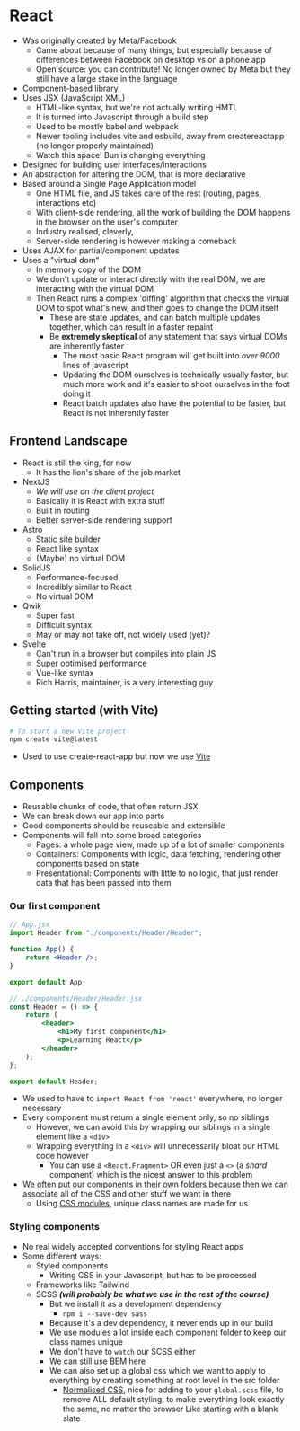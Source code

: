 # React

- Was originally created by Meta/Facebook
  - Came about because of many things, but especially because of differences between Facebook on desktop vs on a phone app
  - Open source: you can contribute! No longer owned by Meta but they still have a large stake in the language
- Component-based library
- Uses JSX (JavaScript XML)
  - HTML-like syntax, but we're not actually writing HMTL
  - It is turned into Javascript through a build step
  - Used to be mostly babel and webpack
  - Newer tooling includes vite and esbuild, away from createreactapp (no longer properly maintained)
  - Watch this space! Bun is changing everything
- Designed for building user interfaces/interactions
- An abstraction for altering the DOM, that is more declarative
- Based around a Single Page Application model
  - One HTML file, and JS takes care of the rest (routing, pages, interactions etc)
  - With client-side rendering, all the work of building the DOM happens in the browser on the user's computer
  - Industry realised, cleverly,
  - Server-side rendering is however making a comeback
- Uses AJAX for partial/component updates
- Uses a "virtual dom"
  - In memory copy of the DOM
  - We don't update or interact directly with the real DOM, we are interacting with the virtual DOM
  - Then React runs a complex 'diffing' algorithm that checks the virtual DOM to spot what's new, and then goes to change the DOM itself
    - These are state updates, and can batch multiple updates together, which can result in a faster repaint
    - Be **extremely skeptical** of any statement that says virtual DOMs are inherently faster
      - The most basic React program will get built into _over 9000_ lines of javascript
      - Updating the DOM ourselves is technically usually faster, but much more work and it's easier to shoot ourselves in the foot doing it
      - React batch updates also have the potential to be faster, but React is not inherently faster

## Frontend Landscape

- React is still the king, for now
  - It has the lion's share of the job market
- NextJS
  - _We will use on the client project_
  - Basically it is React with extra stuff
  - Built in routing
  - Better server-side rendering support
- Astro
  - Static site builder
  - React like syntax
  - (Maybe) no virtual DOM
- SolidJS
  - Performance-focused
  - Incredibly similar to React
  - No virtual DOM
- Qwik
  - Super fast
  - Difficult syntax
  - May or may not take off, not widely used (yet)?
- Svelte
  - Can't run in a browser but compiles into plain JS
  - Super optimised performance
  - Vue-like syntax
  - Rich Harris, maintainer, is a very interesting guy

## Getting started (with Vite)

```bash
# To start a new Vite project
npm create vite@latest
```

- Used to use create-react-app but now we use <a href="https://vitejs.dev/guide/">Vite</a>

## Components

- Reusable chunks of code, that often return JSX
- We can break down our app into parts
- Good components should be reuseable and extensible
- Components will fall into some broad categories
  - Pages: a whole page view, made up of a lot of smaller components
  - Containers: Components with logic, data fetching, rendering other components based on state
  - Presentational: Components with little to no logic, that just render data that has been passed into them

### Our first component

```jsx
// App.jsx
import Header from "./components/Header/Header";

function App() {
	return <Header />;
}

export default App;
```

```jsx
// ./components/Header/Header.jsx
const Header = () => {
	return (
		<header>
			<h1>My first component</h1>
			<p>Learning React</p>
		</header>
	);
};

export default Header;
```

- We used to have to `import React from 'react'` everywhere, no longer necessary
- Every component must return a single element only, so no siblings
  - However, we can avoid this by wrapping our siblings in a single element like a `<div>`
  - Wrapping everything in a `<div>` will unnecessarily bloat our HTML code however
    - You can use a `<React.Fragment>` OR even just a `<>` (a _shard_ component) which is the nicest answer to this problem
- We often put our components in their own folders because then we can associate all of the CSS and other stuff we want in there
  - Using <ins>CSS modules</ins>, unique class names are made for us

### Styling components

- No real widely accepted conventions for styling React apps
- Some different ways:
  - Styled components
    - Writing CSS in your Javascript, but has to be processed
  - Frameworks like Tailwind
  - SCSS _**(will probably be what we use in the rest of the course)**_
    - But we install it as a development dependency
      - `npm i --save-dev sass`
    - Because it's a dev dependency, it never ends up in our build
    - We use modules a lot inside each component folder to keep our class names unique
    - We don't have to `watch` our SCSS either
    - We can still use BEM here
    - We can also set up a global css which we want to apply to everything by creating something at root level in the src folder
      - <a href="https://github.com/necolas/normalize.css">Normalised CSS</a>, nice for adding to your `global.scss` file, to remove ALL default styling, to make everything look exactly the same, no matter the browser
        Like starting with a blank slate
